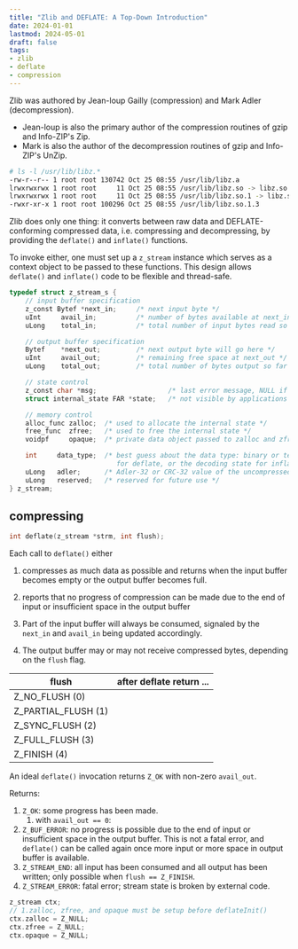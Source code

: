 ```yaml
---
title: "Zlib and DEFLATE: A Top-Down Introduction"
date: 2024-01-01
lastmod: 2024-05-01
draft: false
tags:
- zlib
- deflate
- compression
---
```


Zlib was authored by Jean-loup Gailly (compression) and Mark Adler (decompression).
- Jean-loup is also the primary author of the compression routines of gzip and Info-ZIP's Zip.
- Mark is also the author of the decompression routines of gzip and Info-ZIP's UnZip.

```sh
# ls -l /usr/lib/libz.*
-rw-r--r-- 1 root root 130742 Oct 25 08:55 /usr/lib/libz.a
lrwxrwxrwx 1 root root     11 Oct 25 08:55 /usr/lib/libz.so -> libz.so.1.3
lrwxrwxrwx 1 root root     11 Oct 25 08:55 /usr/lib/libz.so.1 -> libz.so.1.3
-rwxr-xr-x 1 root root 100296 Oct 25 08:55 /usr/lib/libz.so.1.3
```

Zlib does only one thing: it converts between raw data and DEFLATE-conforming compressed data, i.e. compressing and decompressing,
by providing the `deflate()` and `inflate()` functions.

To invoke either, one must set up a `z_stream` instance which serves as a context object to be passed to these functions.
This design allows `deflate()` and `inflate()` code to be flexible and thread-safe.

```c
typedef struct z_stream_s {
    // input buffer specification
    z_const Bytef *next_in;     /* next input byte */
    uInt     avail_in;          /* number of bytes available at next_in */
    uLong    total_in;          /* total number of input bytes read so far */

    // output buffer specification
    Bytef    *next_out;         /* next output byte will go here */
    uInt     avail_out;         /* remaining free space at next_out */
    uLong    total_out;         /* total number of bytes output so far */

    // state control
    z_const char *msg;                  /* last error message, NULL if no error */
    struct internal_state FAR *state;   /* not visible by applications */

    // memory control
    alloc_func zalloc;  /* used to allocate the internal state */
    free_func  zfree;   /* used to free the internal state */
    voidpf     opaque;  /* private data object passed to zalloc and zfree */

    int     data_type;  /* best guess about the data type: binary or text
                           for deflate, or the decoding state for inflate */
    uLong   adler;      /* Adler-32 or CRC-32 value of the uncompressed data */
    uLong   reserved;   /* reserved for future use */
} z_stream;
```

## compressing

```c
int deflate(z_stream *strm, int flush);
```

Each call to `deflate()` either
1. compresses as much data as possible and returns when the input buffer becomes empty or the output buffer becomes full.
2. reports that no progress of compression can be made due to the end of input or insufficient space in the output buffer

1. Part of the input buffer will always be consumed, signaled by the `next_in` and `avail_in` being updated accordingly.
2. The output buffer may or may not receive compressed bytes, depending on the `flush` flag.

| flush               | after deflate return ... |
|---------------------|--------------------------|
| Z_NO_FLUSH      (0) |                          |
| Z_PARTIAL_FLUSH (1) |                          |
| Z_SYNC_FLUSH    (2) |                          |
| Z_FULL_FLUSH    (3) |                          |
| Z_FINISH        (4) |                          |

An ideal `deflate()` invocation returns `Z_OK` with non-zero `avail_out`. 

Returns:
1. `Z_OK`: some progress has been made.
    1. with `avail_out == 0`:
2. `Z_BUF_ERROR`: no progress is possible due to the end of input or insufficient space in the output buffer. This is not a fatal error, and `deflate()` can be called again once more input or more space in output buffer is available.
3. `Z_STREAM_END`: all input has been consumed and all output has been written; only possible when `flush == Z_FINISH`.
4. `Z_STREAM_ERROR`: fatal error; stream state is broken by external code.

```c
z_stream ctx;
// 1.zalloc, zfree, and opaque must be setup before deflateInit()
ctx.zalloc = Z_NULL;
ctx.zfree = Z_NULL;
ctx.opaque = Z_NULL;

